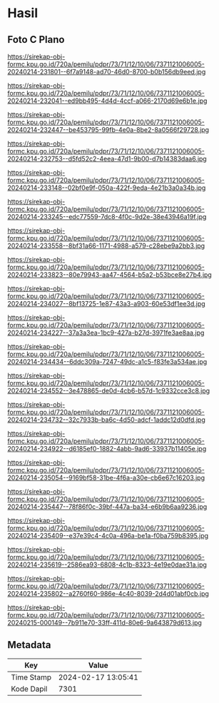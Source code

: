 # Hasil

## Foto C Plano

https://sirekap-obj-formc.kpu.go.id/720a/pemilu/pdpr/73/71/12/10/06/7371121006005-20240214-231801--6f7a9148-ad70-46d0-8700-b0b156db9eed.jpg

https://sirekap-obj-formc.kpu.go.id/720a/pemilu/pdpr/73/71/12/10/06/7371121006005-20240214-232041--ed9bb495-4d4d-4ccf-a066-2170d69e6b1e.jpg

https://sirekap-obj-formc.kpu.go.id/720a/pemilu/pdpr/73/71/12/10/06/7371121006005-20240214-232447--be453795-99fb-4e0a-8be2-8a0566f29728.jpg

https://sirekap-obj-formc.kpu.go.id/720a/pemilu/pdpr/73/71/12/10/06/7371121006005-20240214-232753--d5fd52c2-4eea-47d1-9b00-d7b14383daa6.jpg

https://sirekap-obj-formc.kpu.go.id/720a/pemilu/pdpr/73/71/12/10/06/7371121006005-20240214-233148--02bf0e9f-050a-422f-9eda-4e21b3a0a34b.jpg

https://sirekap-obj-formc.kpu.go.id/720a/pemilu/pdpr/73/71/12/10/06/7371121006005-20240214-233245--edc77559-7dc8-4f0c-9d2e-38e43946a19f.jpg

https://sirekap-obj-formc.kpu.go.id/720a/pemilu/pdpr/73/71/12/10/06/7371121006005-20240214-233558--8bf31a66-1171-4988-a579-c28ebe9a2bb3.jpg

https://sirekap-obj-formc.kpu.go.id/720a/pemilu/pdpr/73/71/12/10/06/7371121006005-20240214-233823--80e79943-aa47-4564-b5a2-b53bce8e27b4.jpg

https://sirekap-obj-formc.kpu.go.id/720a/pemilu/pdpr/73/71/12/10/06/7371121006005-20240214-234027--8bf13725-1e87-43a3-a903-60e53df1ee3d.jpg

https://sirekap-obj-formc.kpu.go.id/720a/pemilu/pdpr/73/71/12/10/06/7371121006005-20240214-234227--37a3a3ea-1bc9-427a-b27d-3971fe3ae8aa.jpg

https://sirekap-obj-formc.kpu.go.id/720a/pemilu/pdpr/73/71/12/10/06/7371121006005-20240214-234434--6ddc309a-7247-49dc-a1c5-f83fe3a534ae.jpg

https://sirekap-obj-formc.kpu.go.id/720a/pemilu/pdpr/73/71/12/10/06/7371121006005-20240214-234552--3e478865-de0d-4cb6-b57d-1c9332cce3c8.jpg

https://sirekap-obj-formc.kpu.go.id/720a/pemilu/pdpr/73/71/12/10/06/7371121006005-20240214-234732--32c7933b-ba6c-4d50-adcf-1addc12d0dfd.jpg

https://sirekap-obj-formc.kpu.go.id/720a/pemilu/pdpr/73/71/12/10/06/7371121006005-20240214-234922--d6185ef0-1882-4abb-9ad6-33937b11405e.jpg

https://sirekap-obj-formc.kpu.go.id/720a/pemilu/pdpr/73/71/12/10/06/7371121006005-20240214-235054--9169bf58-31be-4f6a-a30e-cb6e67c16203.jpg

https://sirekap-obj-formc.kpu.go.id/720a/pemilu/pdpr/73/71/12/10/06/7371121006005-20240214-235447--78f86f0c-39bf-447a-ba34-e6b9b6aa9236.jpg

https://sirekap-obj-formc.kpu.go.id/720a/pemilu/pdpr/73/71/12/10/06/7371121006005-20240214-235409--e37e39c4-4c0a-496a-be1a-f0ba759b8395.jpg

https://sirekap-obj-formc.kpu.go.id/720a/pemilu/pdpr/73/71/12/10/06/7371121006005-20240214-235619--2586ea93-6808-4c1b-8323-4e19e0dae31a.jpg

https://sirekap-obj-formc.kpu.go.id/720a/pemilu/pdpr/73/71/12/10/06/7371121006005-20240214-235802--a2760f60-986e-4c40-8039-2d4d01abf0cb.jpg

https://sirekap-obj-formc.kpu.go.id/720a/pemilu/pdpr/73/71/12/10/06/7371121006005-20240215-000149--7b911e70-33ff-411d-80e6-9a643879d613.jpg


## Metadata

| Key        | Value               |
| ---------- | ------------------- |
| Time Stamp | 2024-02-17 13:05:41 |
| Kode Dapil | 7301                |



